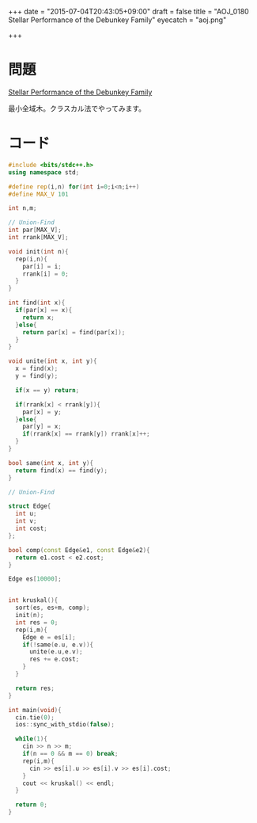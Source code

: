 +++
date = "2015-07-04T20:43:05+09:00"
draft = false
title = "AOJ_0180 Stellar Performance of the Debunkey Family"
eyecatch = "aoj.png"

+++

# 問題

[Stellar Performance of the Debunkey Family](http://judge.u-aizu.ac.jp/onlinejudge/description.jsp?id=0180)

最小全域木。クラスカル法でやってみます。

# コード

```c++
#include <bits/stdc++.h>
using namespace std;

#define rep(i,n) for(int i=0;i<n;i++)
#define MAX_V 101

int n,m;

// Union-Find
int par[MAX_V];
int rrank[MAX_V];

void init(int n){
  rep(i,n){
    par[i] = i;
    rrank[i] = 0;
  }
}

int find(int x){
  if(par[x] == x){
    return x;
  }else{
    return par[x] = find(par[x]);
  }
}

void unite(int x, int y){
  x = find(x);
  y = find(y);

  if(x == y) return;

  if(rrank[x] < rrank[y]){
    par[x] = y;
  }else{
    par[y] = x;
    if(rrank[x] == rrank[y]) rrank[x]++;
  }
}

bool same(int x, int y){
  return find(x) == find(y);
}

// Union-Find

struct Edge{
  int u;
  int v;
  int cost;
};

bool comp(const Edge&e1, const Edge&e2){
  return e1.cost < e2.cost;
}

Edge es[10000];


int kruskal(){
  sort(es, es+m, comp);
  init(n);
  int res = 0;
  rep(i,m){
    Edge e = es[i];
    if(!same(e.u, e.v)){
      unite(e.u,e.v);
      res += e.cost;
    }
  }

  return res;
}

int main(void){
  cin.tie(0);
  ios::sync_with_stdio(false);

  while(1){
    cin >> n >> m;
    if(n == 0 && m == 0) break;
    rep(i,m){
      cin >> es[i].u >> es[i].v >> es[i].cost;
    }
    cout << kruskal() << endl;
  }

  return 0;
}
```

